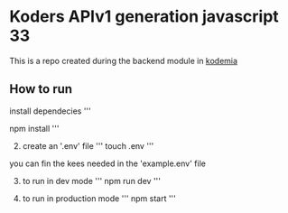 # Koders APIv1 generation javascript 33

This is a repo created during the backend module in [kodemia](https://kodemia.mx)

## How to run 

install dependecies
'''

npm install
'''

2. create an '.env' file
'''
touch .env
'''

you can fin the kees needed in the 'example.env' file

3. to run in dev mode
'''
npm run dev
'''

4. to run in production mode
'''
npm start
'''

